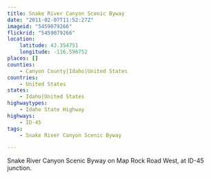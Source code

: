 ```yaml
---
title: Snake River Canyon Scenic Byway
date: "2011-02-07T11:52:27Z"
imageid: "5459079266"
flickrid: "5459079266"
location:
    latitude: 43.354751
    longitude: -116.596752
places: []
counties:
    - Canyon County|Idaho|United States
countries:
    - United States
states:
    - Idaho|United States
highwaytypes:
    - Idaho State Highway
highways:
    - ID-45
tags:
    - Snake River Canyon Scenic Byway

---
```

Snake River Canyon Scenic Byway on Map Rock Road West, at ID-45 junction.